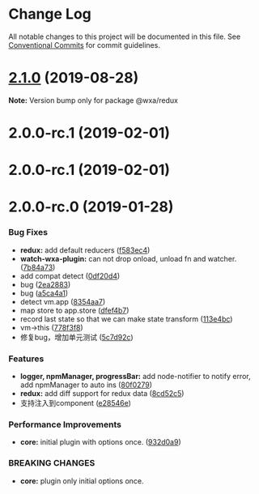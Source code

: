 # Change Log

All notable changes to this project will be documented in this file.
See [Conventional Commits](https://conventionalcommits.org) for commit guidelines.

# [2.1.0](https://github.com/wxajs/wxa/compare/v2.0.8...v2.1.0) (2019-08-28)

**Note:** Version bump only for package @wxa/redux





# 2.0.0-rc.1 (2019-02-01)



# 2.0.0-rc.1 (2019-02-01)



# 2.0.0-rc.0 (2019-01-28)


### Bug Fixes

* **redux:** add default reducers ([f583ec4](https://github.com/wxajs/wxa/commit/f583ec4))
* **watch-wxa-plugin:** can not drop onload, unload fn and watcher. ([7b84a73](https://github.com/wxajs/wxa/commit/7b84a73))
* add compat detect ([0df20d4](https://github.com/wxajs/wxa/commit/0df20d4))
* bug ([2ea2883](https://github.com/wxajs/wxa/commit/2ea2883))
* bug ([a5ca4a1](https://github.com/wxajs/wxa/commit/a5ca4a1))
* detect vm.app ([8354aa7](https://github.com/wxajs/wxa/commit/8354aa7))
* map store to app.store ([dfef4b7](https://github.com/wxajs/wxa/commit/dfef4b7))
* record last state so that we can make state transform ([113e4bc](https://github.com/wxajs/wxa/commit/113e4bc))
* vm->this ([778f3f8](https://github.com/wxajs/wxa/commit/778f3f8))
* 修复bug，增加单元测试 ([5c7d92c](https://github.com/wxajs/wxa/commit/5c7d92c))


### Features

* **logger, npmManager, progressBar:** add node-notifier to notify error, add npmManager to auto ins ([80f0279](https://github.com/wxajs/wxa/commit/80f0279))
* **redux:** add diff support for redux data ([8cd52c5](https://github.com/wxajs/wxa/commit/8cd52c5))
* 支持注入到component ([e28546e](https://github.com/wxajs/wxa/commit/e28546e))


### Performance Improvements

* **core:** initial plugin with options once. ([932d0a9](https://github.com/wxajs/wxa/commit/932d0a9))


### BREAKING CHANGES

* **core:** plugin only initial options once.
